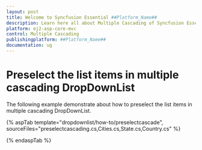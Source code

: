 ```yaml
---
layout: post
title: Welcome to Syncfusion Essential ##Platform_Name##
description: Learn here all about Multiple Cascading of Syncfusion Essential ##Platform_Name## widgets based on HTML5 and jQuery.
platform: ej2-asp-core-mvc
control: Multiple Cascading
publishingplatform: ##Platform_Name##
documentation: ug
---
```



# Preselect the list items in multiple cascading DropDownList

The following example demonstrate about how to preselect the list items in multiple cascading DropDownList.

{% aspTab template="dropdownlist/how-to/preselectcascade", sourceFiles="preselectcascading.cs,Cities.cs,State.cs,Country.cs" %}

{% endaspTab %}